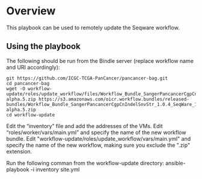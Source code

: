# Overview
This playbook can be used to remotely update the Seqware workflow.

## Using the playbook

The following should be run from the Bindle server (replace workflow name and URI accordingly):


	git https://github.com/ICGC-TCGA-PanCancer/pancancer-bag.git
	cd pancancer-bag
	wget -O workflow-update/roles/update_workflow/files/Workflow_Bundle_SangerPancancerCgpCnIndelSnvStr_1.0.4_SeqWare_1.1.0-alpha.5.zip https://s3.amazonaws.com/oicr.workflow.bundles/released-bundles/Workflow_Bundle_SangerPancancerCgpCnIndelSnvStr_1.0.4_SeqWare_1.1.0-alpha.5.zip 
	cd workflow-update 

Edit the “inventory” file and add the addresses of the VMs.
Edit “roles/worker/vars/main.yml” and specify the name of the new workflow bundle.
Edit "workflow-update/roles/update_workflow/vars/main.yml" and specify the name of the new workflow, making sure you exclude the ".zip" extension.

Run the following comman from the workflow-update directory:
	ansible-playbook -i inventory site.yml

